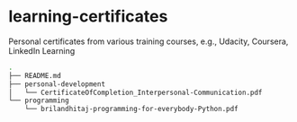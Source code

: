 # learning-certificates
Personal certificates from various training courses, e.g., Udacity, Coursera, LinkedIn Learning

```bash
.
├── README.md
├── personal-development
│   └── CertificateOfCompletion_Interpersonal-Communication.pdf
└── programming
    └── brilandhitaj-programming-for-everybody-Python.pdf
```
